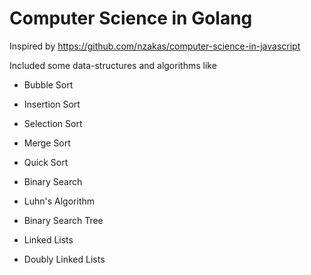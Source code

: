 # Computer Science in Golang

Inspired by https://github.com/nzakas/computer-science-in-javascript

Included some data-structures and algorithms like 

* Bubble Sort
* Insertion Sort
* Selection Sort
* Merge Sort
* Quick Sort

* Binary Search

* Luhn's Algorithm

* Binary Search Tree

* Linked Lists

* Doubly Linked Lists